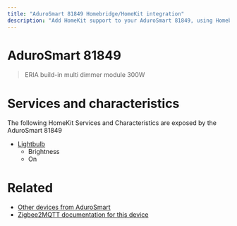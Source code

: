 ```yaml
---
title: "AduroSmart 81849 Homebridge/HomeKit integration"
description: "Add HomeKit support to your AduroSmart 81849, using Homebridge, Zigbee2MQTT and homebridge-z2m."
---
```

<!---
This file has been GENERATED using src/docgen/docgen.ts
DO NOT EDIT THIS FILE MANUALLY!
-->
# AduroSmart 81849
> ERIA build-in multi dimmer module 300W


# Services and characteristics
The following HomeKit Services and Characteristics are exposed by
the AduroSmart 81849

* [Lightbulb](../../light.md)
  * Brightness
  * On


# Related
* [Other devices from AduroSmart](../index.md#adurosmart)
* [Zigbee2MQTT documentation for this device](https://www.zigbee2mqtt.io/devices/81849.html)